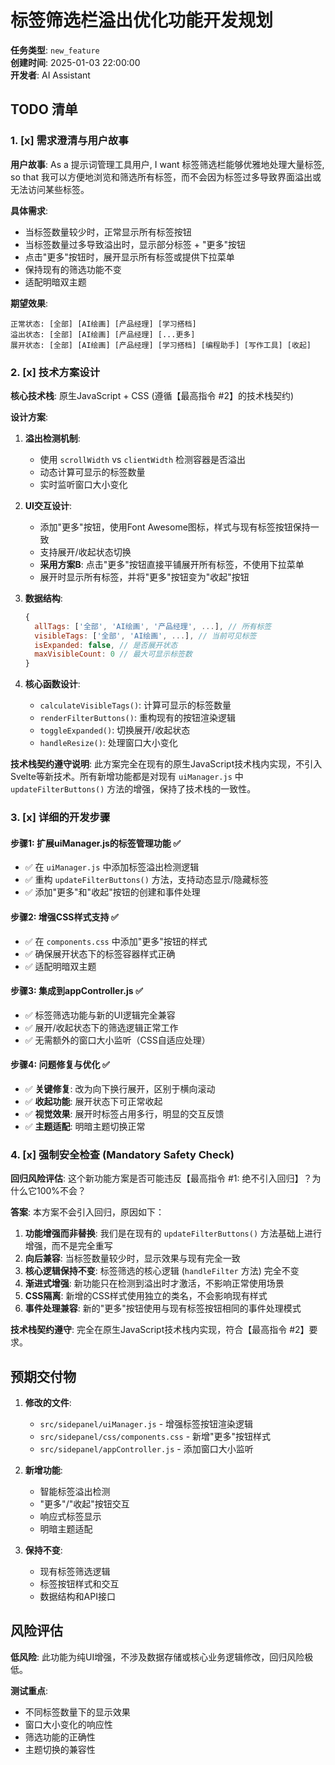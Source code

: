 # 标签筛选栏溢出优化功能开发规划

**任务类型**: `new_feature`  
**创建时间**: 2025-01-03 22:00:00  
**开发者**: AI Assistant  

## TODO 清单

### 1. [x] 需求澄清与用户故事

**用户故事**: 
As a 提示词管理工具用户, I want 标签筛选栏能够优雅地处理大量标签, so that 我可以方便地浏览和筛选所有标签，而不会因为标签过多导致界面溢出或无法访问某些标签。

**具体需求**:
- 当标签数量较少时，正常显示所有标签按钮
- 当标签数量过多导致溢出时，显示部分标签 + "更多"按钮
- 点击"更多"按钮时，展开显示所有标签或提供下拉菜单
- 保持现有的筛选功能不变
- 适配明暗双主题

**期望效果**:
```
正常状态: [全部] [AI绘画] [产品经理] [学习搭档]
溢出状态: [全部] [AI绘画] [产品经理] [...更多]
展开状态: [全部] [AI绘画] [产品经理] [学习搭档] [编程助手] [写作工具] [收起]
```

### 2. [x] 技术方案设计

**核心技术栈**: 原生JavaScript + CSS (遵循【最高指令 #2】的技术栈契约)

**设计方案**:

1. **溢出检测机制**:
   - 使用 `scrollWidth` vs `clientWidth` 检测容器是否溢出
   - 动态计算可显示的标签数量
   - 实时监听窗口大小变化

2. **UI交互设计**:
   - 添加"更多"按钮，使用Font Awesome图标，样式与现有标签按钮保持一致
   - 支持展开/收起状态切换
   - **采用方案B**: 点击"更多"按钮直接平铺展开所有标签，不使用下拉菜单
   - 展开时显示所有标签，并将"更多"按钮变为"收起"按钮

3. **数据结构**:
   ```javascript
   {
     allTags: ['全部', 'AI绘画', '产品经理', ...], // 所有标签
     visibleTags: ['全部', 'AI绘画', ...], // 当前可见标签
     isExpanded: false, // 是否展开状态
     maxVisibleCount: 0 // 最大可显示标签数
   }
   ```

4. **核心函数设计**:
   - `calculateVisibleTags()`: 计算可显示的标签数量
   - `renderFilterButtons()`: 重构现有的按钮渲染逻辑
   - `toggleExpanded()`: 切换展开/收起状态
   - `handleResize()`: 处理窗口大小变化

**技术栈契约遵守说明**: 
此方案完全在现有的原生JavaScript技术栈内实现，不引入Svelte等新技术。所有新增功能都是对现有 `uiManager.js` 中 `updateFilterButtons()` 方法的增强，保持了技术栈的一致性。

### 3. [x] 详细的开发步骤

#### 步骤1: 扩展uiManager.js的标签管理功能 ✅
- ✅ 在 `uiManager.js` 中添加标签溢出检测逻辑
- ✅ 重构 `updateFilterButtons()` 方法，支持动态显示/隐藏标签
- ✅ 添加"更多"和"收起"按钮的创建和事件处理

#### 步骤2: 增强CSS样式支持 ✅
- ✅ 在 `components.css` 中添加"更多"按钮的样式
- ✅ 确保展开状态下的标签容器样式正确
- ✅ 适配明暗双主题

#### 步骤3: 集成到appController.js ✅
- ✅ 标签筛选功能与新的UI逻辑完全兼容
- ✅ 展开/收起状态下的筛选逻辑正常工作
- ✅ 无需额外的窗口大小监听（CSS自适应处理）

#### 步骤4: 问题修复与优化 ✅
- ✅ **关键修复**: 改为向下换行展开，区别于横向滚动
- ✅ **收起功能**: 展开状态下可正常收起
- ✅ **视觉效果**: 展开时标签占用多行，明显的交互反馈
- ✅ **主题适配**: 明暗主题切换正常

### 4. [x] 强制安全检查 (Mandatory Safety Check)

**回归风险评估**: 这个新功能方案是否可能违反【最高指令 #1: 绝不引入回归】？为什么它100%不会？

**答案**: 本方案不会引入回归，原因如下：
1. **功能增强而非替换**: 我们是在现有的 `updateFilterButtons()` 方法基础上进行增强，而不是完全重写
2. **向后兼容**: 当标签数量较少时，显示效果与现有完全一致
3. **核心逻辑保持不变**: 标签筛选的核心逻辑 (`handleFilter` 方法) 完全不变
4. **渐进式增强**: 新功能只在检测到溢出时才激活，不影响正常使用场景
5. **CSS隔离**: 新增的CSS样式使用独立的类名，不会影响现有样式
6. **事件处理兼容**: 新的"更多"按钮使用与现有标签按钮相同的事件处理模式

**技术栈契约遵守**: 完全在原生JavaScript技术栈内实现，符合【最高指令 #2】要求。

## 预期交付物

1. **修改的文件**:
   - `src/sidepanel/uiManager.js` - 增强标签按钮渲染逻辑
   - `src/sidepanel/css/components.css` - 新增"更多"按钮样式
   - `src/sidepanel/appController.js` - 添加窗口大小监听

2. **新增功能**:
   - 智能标签溢出检测
   - "更多"/"收起"按钮交互
   - 响应式标签显示
   - 明暗主题适配

3. **保持不变**:
   - 现有标签筛选逻辑
   - 标签按钮样式和交互
   - 数据结构和API接口

## 风险评估

**低风险**: 此功能为纯UI增强，不涉及数据存储或核心业务逻辑修改，回归风险极低。

**测试重点**: 
- 不同标签数量下的显示效果
- 窗口大小变化的响应性
- 筛选功能的正确性
- 主题切换的兼容性